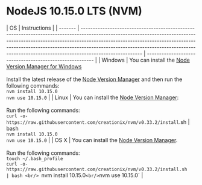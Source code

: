 # NodeJS 10.15.0 LTS (NVM)

| OS      | Instructions                                                                                                                                                                                                                                                                                                                                      |
| ------- | ------------------------------------------------------------------------------------------------------------------------------------------------------------------------------------------------------------------------------------------------------------------------------------------------------------------------------------------------- | -------------------------------------------------------- |
| Windows | You can install the [Node Version Manager for Windows](https://github.com/coreybutler/nvm-windows) <br/><br/> Install the latest release of the [Node Version Manager](https://github.com/coreybutler/nvm-windows/releases/download/1.1.5/nvm-setup.zip) and then run the following commands: <br/> `nvm install 10.15.0` <br/> `nvm use 10.15.0` |
| Linux   | You can install the [Node Version Manager](https://github.com/creationix/nvm#install-script): <br/><br/> Run the following commands: <br/> `curl -o- https://raw.githubusercontent.com/creationix/nvm/v0.33.2/install`.sh                                                                                                                         | bash <br/> `nvm install 10.15.0`<br/>`nvm use 10.15.0`   |
| OS X    | You can install the [Node Version Manager](https://github.com/creationix/nvm#install-script). <br/><br/> Run the following commands: <br/>`touch ~/.bash_profile` <br/> `curl -o- https://raw.githubusercontent.com/creationix/nvm/v0.33.2/install.sh                                                                                             | bash <br/> `nvm install 10.15.0` <br/> `nvm use 10.15.0` |
